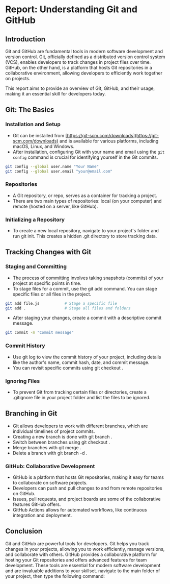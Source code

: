 # Report: Understanding Git and GitHub

## Introduction

Git and GitHub are fundamental tools in modern software development and version control. Git, officially defined as a distributed version control system (VCS), enables developers to track changes in project files over time. GitHub, on the other hand, is a platform that hosts Git repositories in a collaborative environment, allowing developers to efficiently work together on projects.

This report aims to provide an overview of Git, GitHub, and their usage, making it an essential skill for developers today.

## Git: The Basics

### Installation and Setup

- Git can be installed from [https://git-scm.com/downloads](https://git-scm.com/downloads) and is available for various platforms, including macOS, Linux, and Windows.
- After installation, configuring Git with your name and email using the `git config` command is crucial for identifying yourself in the Git commits.

```bash
git config --global user.name "Your Name"
git config --global user.email "your@email.com"
```
### Repositories
- A Git repository, or repo, serves as a container for tracking a project.
- There are two main types of repositories: local (on your computer) and remote (hosted on a server, like GitHub).
### Initializing a Repository
- To create a new local repository, navigate to your project's folder and run git init. This creates a hidden .git directory to store tracking data.
## Tracking Changes with Git
### Staging and Committing
- The process of committing involves taking snapshots (commits) of your project at specific points in time.
- To stage files for a commit, use the git add command. You can stage specific files or all files in the project.
```bash
git add file.js           # Stage a specific file
git add .                 # Stage all files and folders
```
- After staging your changes, create a commit with a descriptive commit message.
```bash
git commit -m "Commit message" 
```
### Commit History
- Use git log to view the commit history of your project, including details like the author's name, commit hash, date, and commit message.
- You can revisit specific commits using git checkout <commit-hash>.
### Ignoring Files
- To prevent Git from tracking certain files or directories, create a .gitignore file in your project folder and list the files to be ignored.
## Branching in Git
- Git allows developers to work with different branches, which are individual timelines of project commits.
- Creating a new branch is done with git branch <new-branch-name>.
- Switch between branches using git checkout <branch-name>.
- Merge branches with git merge <branch-name>.
- Delete a branch with git branch -d <branch-name>.
### GitHub: Collaborative Development
- GitHub is a platform that hosts Git repositories, making it easy for teams to collaborate on software projects.
- Developers can push and pull changes to and from remote repositories on GitHub.
- Issues, pull requests, and project boards are some of the collaborative features GitHub offers.
- GitHub Actions allows for automated workflows, like continuous integration and deployment.
## Conclusion
Git and GitHub are powerful tools for developers. Git helps you track changes in your projects, allowing you to work efficiently, manage versions, and collaborate with others. GitHub provides a collaborative platform for hosting your Git repositories and offers advanced features for team development. These tools are essential for modern software development and are invaluable additions to your skillset.
navigate to the main folder of your project, then type the following command:

